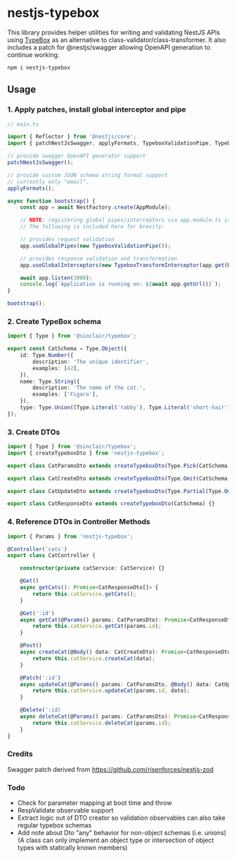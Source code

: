 # nestjs-typebox

This library provides helper utilities for writing and validating NestJS APIs using [TypeBox](https://github.com/sinclairzx81/typebox) as
an alternative to class-validator/class-transformer. It also includes a patch for @nestjs/swagger allowing OpenAPI generation to continue working.

```sh
npm i nestjs-typebox
```

## Usage

### 1. Apply patches, install global interceptor and pipe

```ts
// main.ts

import { Reflector } from '@nestjs/core';
import { patchNestJsSwagger, applyFormats, TypeboxValidationPipe, TypeboxTransformInterceptor } from 'nestjs-typebox';

// provide swagger OpenAPI generator support
patchNestJsSwagger();

// provide custom JSON schema string format support
// currently only "email".
applyFormats();

async function bootstrap() {
    const app = await NestFactory.create(AppModule);

    // NOTE: registering global pipes/interceptors via app.module.ts is preferred
    // The following is included here for brevity:

    // provides request validation
    app.useGlobalPipes(new TypeboxValidationPipe());

    // provides response validation and transformation
    app.useGlobalInterceptors(new TypeboxTransformInterceptor(app.get(Reflector)));

    await app.listen(3000);
    console.log(`Application is running on: ${await app.getUrl()}`);
}

bootstrap();
```

### 2. Create TypeBox schema

```ts
import { Type } from '@sinclair/typebox';

export const CatSchema = Type.Object({
    id: Type.Number({
        description: 'The unique identifier',
        examples: [42],
    }),
    name: Type.String({
        description: 'The name of the cat.',
        examples: ['Figaro'],
    }),
    type: Type.Union([Type.Literal('tabby'), Type.Literal('short-hair'), Type.Literal('maine-coon'), Type.Literal('siamese')]),
});
```

### 3. Create DTOs

```ts
import { Type } from '@sinclair/typebox';
import { createTypeboxDto } from 'nestjs-typebox';

export class CatParamsDto extends createTypeboxDto(Type.Pick(CatSchema, ['id']), { coerceTypes: true }) {}

export class CatCreateDto extends createTypeboxDto(Type.Omit(CatSchema, ['id'])) {}

export class CatUpdateDto extends createTypeboxDto(Type.Partial(Type.Omit(CatSchema, ['id', 'type']))) {}

export class CatResponseDto extends createTypeboxDto(CatSchema) {}
```

### 4. Reference DTOs in Controller Methods

```ts
import { Params } from 'nestjs-typebox';

@Controller('cats')
export class CatController {

    constructor(private catService: CatService) {}

    @Get()
    async getCats(): Promise<CatResponseDto[]> {
        return this.catService.getCats();
    }

    @Get(':id')
    async getCat(@Params() params: CatParamsDto): Promise<CatResponseDto> {
        return this.catService.getCat(params.id);
    }

    @Post()
    async createCat(@Body() data: CatCreateDto): Promise<CatResponseDto> {
        return this.catService.createCat(data);
    }

    @Patch(':id')
    async updateCat(@Params() params: CatParamsDto, @Body() data: CatUpdateDto): Promise<CatResponseDto> {
        return this.catService.updateCat(params.id, data);
    }

    @Delete(':id)
    async deleteCat(@Params() params: CatParamsDto): Promise<CatResponseDto> {
        return this.catService.deleteCat(params.id);
    }
}
```

### Credits

Swagger patch derived from https://github.com/risenforces/nestjs-zod

### Todo

-   Check for parameter mapping at boot time and throw
-   RespValidate observable support
-   Extract logic out of DTO creator so validation observables can also take regular typebox schemas
-   Add note about Dto "any" behavior for non-object schemas (i.e. unions) (A class can only implement an object type or intersection of object types with statically known members)
